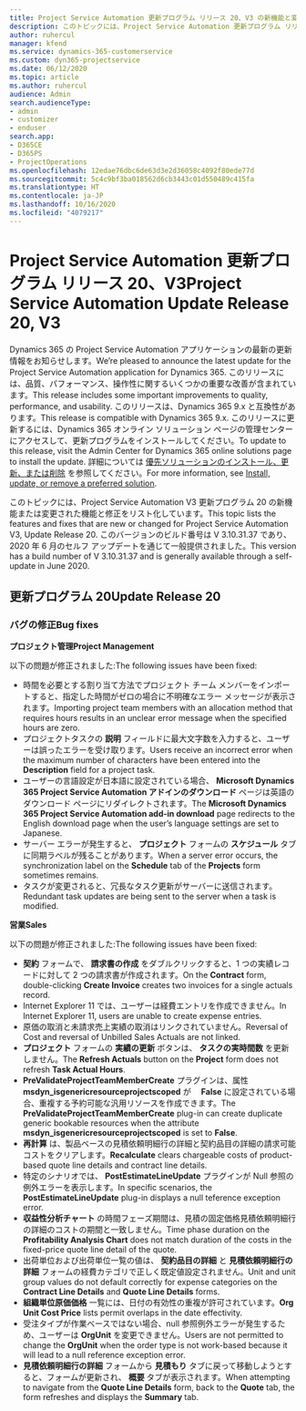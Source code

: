 ```yaml
---
title: Project Service Automation 更新プログラム リリース 20、V3 の新機能と変更点
description: このトピックには、Project Service Automation 更新プログラム リリース 20、V3 で利用可能な機能と修正をリスト化しています
author: ruhercul
manager: kfend
ms.service: dynamics-365-customerservice
ms.custom: dyn365-projectservice
ms.date: 06/12/2020
ms.topic: article
ms.author: ruhercul
audience: Admin
search.audienceType:
- admin
- customizer
- enduser
search.app:
- D365CE
- D365PS
- ProjectOperations
ms.openlocfilehash: 12edae76dbc6de63d3e2d36058c4092f80ede77d
ms.sourcegitcommit: 5c4c9bf3ba018562d6cb3443c01d550489c415fa
ms.translationtype: HT
ms.contentlocale: ja-JP
ms.lasthandoff: 10/16/2020
ms.locfileid: "4079217"
---
```

# <a name="project-service-automation-update-release-20-v3"></a><span data-ttu-id="02ae3-103">Project Service Automation 更新プログラム リリース 20、V3</span><span class="sxs-lookup"><span data-stu-id="02ae3-103">Project Service Automation Update Release 20, V3</span></span>

<span data-ttu-id="02ae3-104">Dynamics 365 の Project Service Automation アプリケーションの最新の更新情報をお知らせします。</span><span class="sxs-lookup"><span data-stu-id="02ae3-104">We’re pleased to announce the latest update for the Project Service Automation application for Dynamics 365.</span></span> <span data-ttu-id="02ae3-105">このリリースには、品質、パフォーマンス、操作性に関するいくつかの重要な改善が含まれています。</span><span class="sxs-lookup"><span data-stu-id="02ae3-105">This release includes some important improvements to quality, performance, and usability.</span></span> <span data-ttu-id="02ae3-106">このリリースは、Dynamics 365 9.x と互換性があります。</span><span class="sxs-lookup"><span data-stu-id="02ae3-106">This release is compatible with Dynamics 365 9.x.</span></span> <span data-ttu-id="02ae3-107">このリリースに更新するには、Dynamics 365 オンライン ソリューション ページの管理センターにアクセスして、更新プログラムをインストールしてください。</span><span class="sxs-lookup"><span data-stu-id="02ae3-107">To update to this release, visit the Admin Center for Dynamics 365 online solutions page to install the update.</span></span> <span data-ttu-id="02ae3-108">詳細については [優先ソリューションのインストール、更新、または削除](https://docs.microsoft.com/power-platform/admin/install-remove-preferred-solution) を参照してください。</span><span class="sxs-lookup"><span data-stu-id="02ae3-108">For more information, see [Install, update, or remove a preferred solution](https://docs.microsoft.com/power-platform/admin/install-remove-preferred-solution).</span></span>

<span data-ttu-id="02ae3-109">このトピックには、Project Service Automation V3 更新プログラム 20 の新機能または変更された機能と修正をリスト化しています。</span><span class="sxs-lookup"><span data-stu-id="02ae3-109">This topic lists the features and fixes that are new or changed for Project Service Automation V3, Update Release 20.</span></span> <span data-ttu-id="02ae3-110">このバージョンのビルド番号は V 3.10.31.37 であり、2020 年 6 月のセルフ アップデートを通じて一般提供されました。</span><span class="sxs-lookup"><span data-stu-id="02ae3-110">This version has a build number of V 3.10.31.37 and is generally available through a self-update in June 2020.</span></span>

## <a name="update-release-20"></a><span data-ttu-id="02ae3-111">更新プログラム 20</span><span class="sxs-lookup"><span data-stu-id="02ae3-111">Update Release 20</span></span>

### <a name="bug-fixes"></a><span data-ttu-id="02ae3-112">バグの修正</span><span class="sxs-lookup"><span data-stu-id="02ae3-112">Bug fixes</span></span>

<span data-ttu-id="02ae3-113">**プロジェクト管理**</span><span class="sxs-lookup"><span data-stu-id="02ae3-113">**Project Management**</span></span>

<span data-ttu-id="02ae3-114">以下の問題が修正されました:</span><span class="sxs-lookup"><span data-stu-id="02ae3-114">The following issues have been fixed:</span></span>

- <span data-ttu-id="02ae3-115">時間を必要とする割り当て方法でプロジェクト チーム メンバーをインポートすると、指定した時間がゼロの場合に不明確なエラー メッセージが表示されます。</span><span class="sxs-lookup"><span data-stu-id="02ae3-115">Importing project team members with an allocation method that requires hours results in an unclear error message when the specified hours are zero.</span></span>
- <span data-ttu-id="02ae3-116">プロジェクトタスクの **説明** フィールドに最大文字数を入力すると、ユーザーは誤ったエラーを受け取ります。</span><span class="sxs-lookup"><span data-stu-id="02ae3-116">Users receive an incorrect error when the maximum number of characters have been entered into the **Description** field for a project task.</span></span>
- <span data-ttu-id="02ae3-117">ユーザーの言語設定が日本語に設定されている場合、 **Microsoft Dynamics 365 Project Service Automation アドインのダウンロード** ページは英語のダウンロード ページにリダイレクトされます。</span><span class="sxs-lookup"><span data-stu-id="02ae3-117">The **Microsoft Dynamics 365 Project Service Automation add-in download** page redirects to the English download page when the user’s language settings are set to Japanese.</span></span>
- <span data-ttu-id="02ae3-118">サーバー エラーが発生すると、 **プロジェクト** フォームの **スケジュール** タブに同期ラベルが残ることがあります。</span><span class="sxs-lookup"><span data-stu-id="02ae3-118">When a server error occurs, the synchronization label on the **Schedule** tab of the **Projects** form sometimes remains.</span></span>
- <span data-ttu-id="02ae3-119">タスクが変更されると、冗長なタスク更新がサーバーに送信されます。</span><span class="sxs-lookup"><span data-stu-id="02ae3-119">Redundant task updates are being sent to the server when a task is modified.</span></span>

<span data-ttu-id="02ae3-120">**営業**</span><span class="sxs-lookup"><span data-stu-id="02ae3-120">**Sales**</span></span>

<span data-ttu-id="02ae3-121">以下の問題が修正されました:</span><span class="sxs-lookup"><span data-stu-id="02ae3-121">The following issues have been fixed:</span></span>

- <span data-ttu-id="02ae3-122">**契約** フォームで、 **請求書の作成** をダブルクリックすると、1 つの実績レコードに対して 2 つの請求書が作成されます。</span><span class="sxs-lookup"><span data-stu-id="02ae3-122">On the **Contract** form, double-clicking **Create Invoice** creates two invoices for a single actuals record.</span></span>
- <span data-ttu-id="02ae3-123">Internet Explorer 11 では、ユーザーは経費エントリを作成できません。</span><span class="sxs-lookup"><span data-stu-id="02ae3-123">In Internet Explorer 11, users are unable to create expense entries.</span></span>
- <span data-ttu-id="02ae3-124">原価の取消と未請求売上実績の取消はリンクされていません。</span><span class="sxs-lookup"><span data-stu-id="02ae3-124">Reversal of Cost and reversal of Unbilled Sales Actuals are not linked.</span></span>
- <span data-ttu-id="02ae3-125">**プロジェクト** フォームの **実績の更新** ボタンは、 **タスクの実時間数** を更新しません。</span><span class="sxs-lookup"><span data-stu-id="02ae3-125">The **Refresh Actuals** button on the **Project** form does not refresh **Task Actual Hours**.</span></span>
- <span data-ttu-id="02ae3-126">**PreValidateProjectTeamMemberCreate** プラグインは、属性 **msdyn_isgenericresourceprojectscoped** が　 **False** に設定されている場合、重複する予約可能な汎用リソースを作成できます。</span><span class="sxs-lookup"><span data-stu-id="02ae3-126">The **PreValidateProjectTeamMemberCreate** plug-in can create duplicate generic bookable resources when the attribute **msdyn_isgenericresourceprojectscoped** is set to **False**.</span></span>
- <span data-ttu-id="02ae3-127">**再計算** は、製品ベースの見積依頼明細行の詳細と契約品目の詳細の請求可能コストをクリアします。</span><span class="sxs-lookup"><span data-stu-id="02ae3-127">**Recalculate** clears chargeable costs of product-based quote line details and contract line details.</span></span>
- <span data-ttu-id="02ae3-128">特定のシナリオでは、 **PostEstimateLineUpdate** プラグインが Null 参照の例外エラーを表示します。</span><span class="sxs-lookup"><span data-stu-id="02ae3-128">In specific scenarios, the **PostEstimateLineUpdate** plug-in displays a null teference exception error.</span></span>
- <span data-ttu-id="02ae3-129">**収益性分析チャート** の時間フェーズ期間は、見積の固定価格見積依頼明細行の詳細のコストの期間と一致しません。</span><span class="sxs-lookup"><span data-stu-id="02ae3-129">Time phase duration on the **Profitability Analysis Chart** does not match duration of the costs in the fixed-price quote line detail of the quote.</span></span>
- <span data-ttu-id="02ae3-130">出荷単位および出荷単位一覧の値は、 **契約品目の詳細** と **見積依頼明細行の詳細** フォームの経費カテゴリで正しく既定値設定されません。</span><span class="sxs-lookup"><span data-stu-id="02ae3-130">Unit and unit group values do not default correctly for expense categories on the **Contract Line Details** and **Quote Line Details** forms.</span></span>
- <span data-ttu-id="02ae3-131">**組織単位原価価格** 一覧には、日付の有効性の重複が許可されています。</span><span class="sxs-lookup"><span data-stu-id="02ae3-131">**Org Unit Cost Price** lists permit overlaps in the date effectivity.</span></span>
- <span data-ttu-id="02ae3-132">受注タイプが作業ベースではない場合、null 参照例外エラーが発生するため、ユーザーは **OrgUnit** を変更できません。</span><span class="sxs-lookup"><span data-stu-id="02ae3-132">Users are not permitted to change the **OrgUnit** when the order type is not work-based because it will lead to a null reference exception error.</span></span>
- <span data-ttu-id="02ae3-133">**見積依頼明細行の詳細** フォームから **見積もり** タブに戻って移動しようとすると、フォームが更新され、 **概要** タブが表示されます。</span><span class="sxs-lookup"><span data-stu-id="02ae3-133">When attempting to navigate from the **Quote Line Details** form, back to the **Quote** tab, the form refreshes and displays the **Summary** tab.</span></span>
